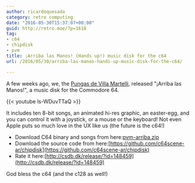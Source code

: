```yaml
---
author: ricardoquesada
category: retro computing
date: "2016-05-30T15:37:07+00:00"
guid: http://retro.moe/?p=1618
tag:
- c64
- chipdisk
- pvm
title: ¡Arriba las Manos! (Hands up!) music disk for the c64
url: /2016/05/30/arriba-las-manos-hands-up-music-disk-for-the-c64/

---
```


A few weeks ago, we, the [Pungas de Villa Martelli](http://pungas.space/),
released "¡Arriba las Manos!", a music disk for the Commodore 64.

{{< youtube ls-WDuvTTaQ >}}

It includes ten 8-bit songs, an animated hi-res graphic, an easter-egg, and you
can control it with a joystick, or a mouse or the keyboard! Not even Apple puts
so much love in the UX like us (the future is the c64!)

- Download C64 binary and songs from
  here:[pvm-arriba.zip](http://pungas.space/pvm-arriba.zip)
- Download the source code from
  here:[https://github.com/c64scene-ar/chipdisk](https://github.com/c64scene-ar/chipdisk)
- Rate it
  here:[http://csdb.dk/release/?id=148459](http://csdb.dk/release/?id=148459)

God bless the c64 (and the c128 as well!)
